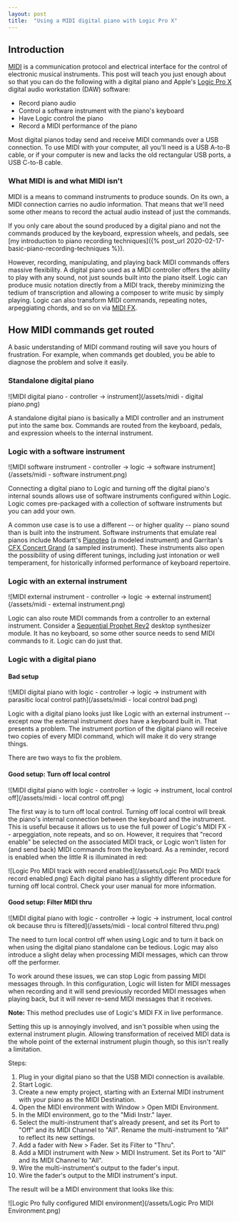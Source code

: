```yaml
---
layout: post
title:  "Using a MIDI digital piano with Logic Pro X"
---
```


## Introduction

[MIDI](https://en.wikipedia.org/wiki/MIDI) is a communication protocol and
electrical interface for the control of electronic musical instruments.  This
post will teach you just enough about so that you can do the following with a
digital piano and Apple's [Logic Pro X](https://www.apple.com/logic-pro/)
digital audio workstation (DAW) software:

* Record piano audio
* Control a software instrument with the piano's keyboard
* Have Logic control the piano
* Record a MIDI performance of the piano

Most digital pianos today send and receive MIDI commands over a USB connection.
To use MIDI with your computer, all you'll need is a USB A-to-B cable, or if
your computer is new and lacks the old rectangular USB ports, a USB C-to-B
cable.

### What MIDI is and what MIDI isn't

MIDI is a means to command instruments to produce sounds.  On its own, a MIDI
connection carries no audio information.  That means that we'll need some other
means to record the actual audio instead of just the commands.

If you only care about the sound produced by a digital piano and not the
commands produced by the keyboard, expression wheels, and pedals, see [my
introduction to piano recording techniques]({% post_url 2020-02-17-basic-piano-recording-techniques %}).

However, recording, manipulating, and playing back MIDI commands offers massive
flexibility.  A digital piano used as a MIDI controller offers the ability to
play with any sound, not just sounds built into the piano itself.  Logic can
produce music notation directly from a MIDI track, thereby minimizing the
tedium of transcription and allowing a composer to
write music by simply playing.  Logic can also transform MIDI commands,
repeating notes, arpeggiating chords, and so on via [MIDI
FX](https://mixedinkey.com/captain-plugins/wiki/how-to-use-midi-fx-in-logic-pro-x/).


## How MIDI commands get routed

A basic understanding of MIDI command routing will save you hours of
frustration.  For example, when commands get doubled, you be able to diagnose
the problem and solve it easily.


### Standalone digital piano

![MIDI digital piano - controller -> instrument](/assets/midi - digital piano.png)

A standalone digital piano is basically a MIDI controller and an instrument
put into the same box.  Commands are routed from the keyboard, pedals, and
expression wheels to the internal instrument.

### Logic with a software instrument

![MIDI software instrument - controller -> logic -> software instrument](/assets/midi - software instrument.png)

Connecting a digital piano to Logic and turning off the digital piano's
internal sounds allows use of software instruments configured within Logic.
Logic comes pre-packaged with a collection of software instruments but you can
add your own.

A common use case is to use a different -- or higher quality -- piano sound
than is built into the instrument.  Software instruments that emulate real
pianos include Modartt's [Pianoteq](https://www.modartt.com/pianoteq) (a
modeled instrument) and Garritan's [CFX Concert
Grand](https://www.garritan.com/products/cfx-concert-grand-virtual-piano/) (a
sampled instrument).  These instruments also open the possibility of using
different tunings, including just intonation or well temperament, for
historically informed performance of keyboard repertoire.

### Logic with an external instrument

![MIDI external instrument - controller -> logic -> external instrument](/assets/midi - external instrument.png)

Logic can also route MIDI commands from a controller to an external instrument.
Consider a [Sequential Prophet
Rev2](https://www.sequential.com/product/prophet-rev2-desktop/) desktop
synthesizer module.  It has no keyboard, so some other source needs to send
MIDI commands to it.  Logic can do just that.

### Logic with a digital piano

#### Bad setup

![MIDI digital piano with logic - controller -> logic -> instrument with
parasitic local control path](/assets/midi - local control bad.png)

Logic with a digital piano looks just like Logic with an external instrument --
except now the external instrument _does_ have a keyboard built in.  That
presents a problem.  The instrument portion of the digital piano will receive
two copies of every MIDI command, which will make it do very strange things.

There are two ways to fix the problem.

#### Good setup: Turn off local control

![MIDI digital piano with logic - controller -> logic -> instrument, local
control off](/assets/midi - local control off.png)

The first way is to turn off local control.  Turning off local control will
break the piano's internal connection between the keyboard and the instrument.
This is useful because it allows us to use the full power of Logic's MIDI
FX -- arpeggiation, note repeats, and so on.  However, it requires that "record
enable" be selected on the associated MIDI track, or Logic won't listen for
(and send back) MIDI commands from the keyboard.  As a reminder, record is
enabled when the little R is illuminated in red:

![Logic Pro MIDI track with record enabled](/assets/Logic Pro MIDI track record enabled.png)
Each digital piano has a slightly different procedure for turning off local
control.  Check your user manual for more information.

#### Good setup: Filter MIDI thru

![MIDI digital piano with logic - controller -> logic -> instrument, local
control ok because thru is filtered](/assets/midi - local control filtered thru.png)

The need to turn local control off when using Logic and to turn it back on when
using the digital piano standalone can be tedious.  Logic may also introduce
a slight delay when processing MIDI messages, which can throw off the performer.

To work around these issues, we can stop Logic from passing MIDI messages
through.  In this configuration, Logic will listen for MIDI messages when
recording and it will send previously recorded MIDI messages when playing back,
but it will never re-send MIDI messages that it receives.

**Note:** This method precludes use of Logic's MIDI FX in live performance.

Setting this up is annoyingly involved, and isn't possible when using the
external instrument plugin.  Allowing transformation of received MIDI data is
the whole point of the external instrument plugin though, so this isn't really
a limitation.

Steps:

1. Plug in your digital piano so that the USB MIDI connection is available.
1. Start Logic.
1. Create a new empty project, starting with an External MIDI instrument with
   your piano as the MIDI Destination.
1. Open the MIDI environment with Window > Open MIDI Environment.
1. In the MIDI environment, go to the "Midi Instr." layer.
1. Select the multi-instrument that's already present, and set its Port to
   "Off" and its MIDI Channel to "All".  Rename the multi-instrument to "All"
   to reflect its new settings.
1. Add a fader with New > Fader.  Set its Filter to "Thru".
1. Add a MIDI instrument with New > MIDI Instrument.  Set its Port to "All" and
   its MIDI Channel to "All".
1. Wire the multi-instrument's output to the fader's input.
1. Wire the fader's output to the MIDI instrument's input.

The result will be a MIDI environment that looks like this:

![Logic Pro fully configured MIDI environment](/assets/Logic Pro MIDI Environment.png)
